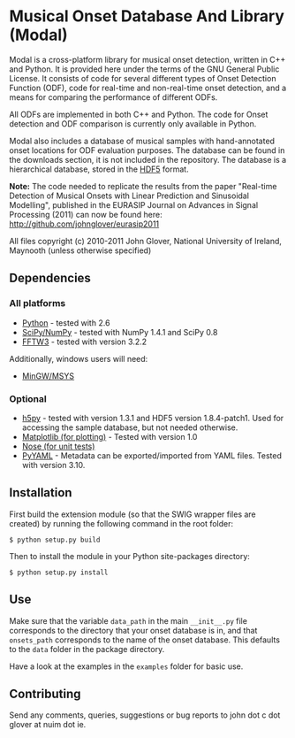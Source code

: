 Musical Onset Database And Library (Modal)
==========================================

Modal is a cross-platform library for musical onset detection, written in C++ and Python.
It is provided here under the terms of the GNU General Public License.
It consists of code for several different types of Onset Detection Function (ODF), code for
real-time and non-real-time onset detection, and a means for comparing the performance of
different ODFs.

All ODFs are implemented in both C++ and Python. The code for Onset detection and ODF comparison
is currently only available in Python.

Modal also includes a database of musical samples with hand-annotated onset locations for ODF 
evaluation purposes. The database can be found in the downloads section, it is not included 
in the repository. 
The database is a hierarchical database, stored in the [HDF5](http://www.hdfgroup.org/HDF5/) format.


**Note:** The code needed to replicate the results from the paper
"Real-time Detection of Musical Onsets with Linear Prediction and Sinusoidal Modelling", published
in the EURASIP Journal on Advances in Signal Processing (2011) can now be found here:
http://github.com/johnglover/eurasip2011

All files copyright (c) 2010-2011 John Glover, National University of Ireland, Maynooth (unless otherwise specified)

Dependencies
------------

### All platforms

* [Python](http://www.python.org) - tested with 2.6
* [SciPy/NumPy](http://www.scipy.org) - tested with NumPy 1.4.1 and SciPy 0.8
* [FFTW3](http://www.fftw.org) - tested with version 3.2.2

Additionally, windows users will need:

* [MinGW/MSYS](http://www.mingw.org/)

### Optional

* [h5py](http://code.google.com/p/h5py) - tested with version 1.3.1 and HDF5 version 1.8.4-patch1. Used for accessing the
  sample database, but not needed otherwise.
* [Matplotlib (for plotting)](http://matplotlib.sourceforge.net) - Tested with version 1.0
* [Nose (for unit tests)](http://somethingaboutorange.com/mrl/projects/nose)
* [PyYAML](http://pyyaml.org/wiki/PyYAML) - Metadata can be exported/imported from YAML files. Tested with version 3.10.


Installation
------------

First build the extension module (so that the SWIG wrapper files are created) by running
the following command in the root folder:

    $ python setup.py build

Then to install the module in your Python site-packages directory:

    $ python setup.py install


Use
---

Make sure that the variable `data_path` in the main `__init__.py` file corresponds to the directory
that your onset database is in, and that `onsets_path` corresponds to the name of the onset database.
This defaults to the `data` folder in the package directory.

Have a look at the examples in the `examples` folder for basic use. 


Contributing
------------

Send any comments, queries, suggestions or bug reports to john dot c dot glover at nuim dot ie.

